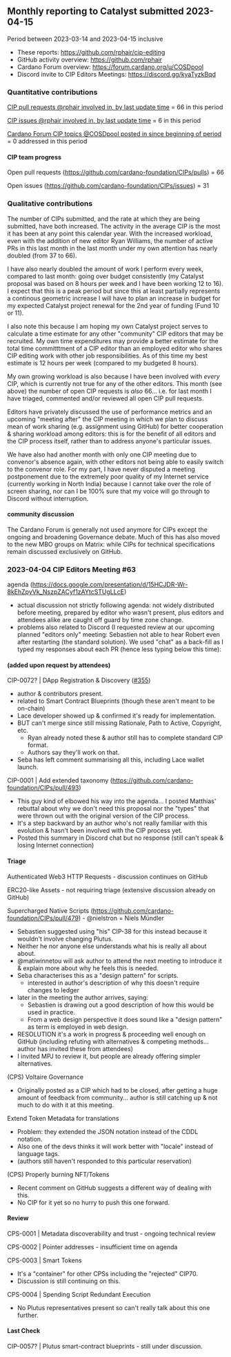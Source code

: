 ## Monthly reporting to Catalyst submitted 2023-04-15

Period between 2023-03-14 and 2023-04-15 inclusive

- These reports: https://github.com/rphair/cip-editing
- GitHub activity overview: https://github.com/rphair
- Cardano Forum overview: https://forum.cardano.org/u/COSDpool
- Discord invite to CIP Editors Meetings: https://discord.gg/kyaTyzkBqd

### Quantitative contributions

[CIP pull requests @rphair involved in, by last update time](https://github.com/cardano-foundation/CIPs/pulls?q=is%3Apr+involves%3Arphair+sort%3Aupdated-desc) = 66 in this period

[CIP issues @rphair involved in, by last update time](https://github.com/cardano-foundation/CIPs/issues?q=is%3Aissue+involves%3Arphair+sort%3Aupdated-desc) = 6 in this period

[Cardano Forum CIP topics @COSDpool posted in since beginning of period](https://forum.cardano.org/search?q=%23developers%3Acips%20%40COSDpool%20after%3A2023-03-14) = 0 addressed in this period

#### CIP team progress

Open pull requests (https://github.com/cardano-foundation/CIPs/pulls) = 66

Open issues (https://github.com/cardano-foundation/CIPs/issues) = 31

### Qualitative contributions

The number of CIPs submitted, and the rate at which they are being submitted, have both increased.
The activity in the average CIP is the most it has been at any point this calendar year.
With the increased workload, even with the addition of new editor Ryan Williams, the number of active PRs in this last month
in the last month under my own attention has nearly doubled (from 37 to 66).

I have also nearly doubled the amount of work I perform every week, compared to last month:
going over budget consistently (my Catalyst proposal was based on 8 hours per week and I have been working 12 to 16).
I expect that this is a peak period but since this at least partially represents a continous
geometric increase I will have to plan an increase in budget for my expected Catalyst project renewal for the 2nd year of funding (Fund 10 or 11).

I also note this because I am hoping my own Catalyst project serves to calculate a time estimate for any other "community" CIP editors that
may be recruited.  My own time expenditures may provide a better estimate for the total time committtment of a CIP editor than an employed editor
who shares CIP editing work with other job responsibilities.  As of this time my best estimate is 12 hours per week (compared to my budgeted 8 hours).

My own growing workload is also because I have been involved with _every_ CIP, which is currently not true for any of the other editors.  This month (see above) the number of open CIP requests is *also* 66... i.e. for last month I have triaged, commented and/or reviewed all open CIP pull requests.

Editors have privately discussed the use of performance metrics and an upcoming "meeting after" the CIP meeting in which we plan to discuss
mean of work sharing (e.g. assignment using GitHub) for better cooperation & sharing workload among editors: this is for the benefit of all editors
and the CIP process itself, rather than to address anyone's particular issues.

We have also had another month with only one CIP meeting due to convenor's absence again, with other editors not being able to easily switch to the convenor role.
For my part, I have never disputed a meeting postponement due to the extremely poor quality of my Internet service (currently working in North India)
because I cannot take over the role of screen sharing, nor can I be 100% sure that my voice will go through to Discord without interruption.

#### community discussion

The Cardano Forum is generally not used anymore for CIPs except the ongoing and broadening Governance debate.
Much of this has also moved to the new MBO groups on Matrix: while CIPs for technical specifications remain discussed exclusively on GitHub.

### 2023-04-04 CIP Editors Meeting #63

agenda (https://docs.google.com/presentation/d/15HCJDR-Wr-8kEhZpyVk_NszpZACyf1zAYtcSTUgLLcE)

- actual discussion not strictly following agenda: not widely distributed before meeting, prepared by editor who wasn't present, plus editors and attendees alike are caught off guard by time zone change.
- problems also related to Discord (I requested review at our upcoming planned "editors only" meeting: Sebastien not able to hear Robert even after restarting (the standard solution).  We used "chat" as a back-fill as I typed my responses about each PR (hence less typing below this time):

#### (added upon request by attendees)

CIP-0072? | DApp Registration & Discovery ([#355](https://github.com/cardano-foundation/CIPs/pull/355))

-   author & contributors present.
-   related to Smart Contract Blueprints (though these aren't meant to be on-chain)
-   Lace developer showed up & confirmed it's ready for implementation.
-   BUT can't merge since still missing Rationale, Path to Active, Copyright, etc.
    -   Ryan already noted these & author still has to complete standard CIP format.
    -   Authors say they'll work on that.
-   Seba has left comment summarising all this, including Lace wallet launch.

CIP-0001 | Add extended taxonomy (https://github.com/cardano-foundation/CIPs/pull/493)

-   This guy kind of elbowed his way into the agenda... I posted Matthias' rebuttal about why we don't need this proposal nor the "types" that were thrown out with the original version of the CIP process.
-   It's a step backward by an author who's not really familiar with this evolution & hasn't been involved with the CIP process yet.
-   Posted this summary in Discord chat but no response (still can't speak & losing Internet connection)

#### Triage

Authenticated Web3 HTTP Requests - discussion continues on GitHub

ERC20-like Assets - not requiring triage (extensive discussion already on GitHub)

Supercharged Native Scripts (https://github.com/cardano-foundation/CIPs/pull/479) - @nielstron = Niels Mündler

-   Sebastien suggested using "his" CIP-38 for this instead because it wouldn't involve changing Plutus.
-   Neither he nor anyone else understands what his is really all about about.
-   @matiwinnetou will ask author to attend the next meeting to introduce it & explain more about why he feels this is needed.
-   Seba characterises this as a "design pattern" for scripts.
    -   interested in author's description of why this doesn't require changes to ledger
-   later in the meeting the author arrives, saying:
    -   Sebastien is drawing out a good description of how this would be used in practice.
    -   From a web design perspective it does sound like a "design pattern" as term is employed in web design.
-   RESOLUTION it's a work in progress & proceeding well enough on GitHub (including refuting with alternatives & competing methods... author has invited these from attendees)
-   I invited MPJ to review it, but people are already offering simpler alternatives.

(CPS) Voltaire Governance

-   Originally posted as a CIP which had to be closed, after getting a huge amount of feedback from community... author is still catching up & not much to do with it at this meeting.

Extend Token Metadata for translations

-   Problem: they extended the JSON notation instead of the CDDL notation.
-   Also one of the devs thinks it will work better with "locale" instead of language tags.
-   (authors still haven't responded to this particular reservation)

(CPS) Properly burning NFT/Tokens

-   Recent comment on GitHub suggests a different way of dealing with this.
-   No CIP for it yet so no hurry to push this one forward.

#### Review

CPS-0001 | Metadata discoverability and trust - ongoing technical review

CPS-0002 | Pointer addresses - insufficient time on agenda

CPS-0003 | Smart Tokens

-   It's a "container" for other CPSs including the "rejected" CIP70.
-   Discussion is still continuing on this.

CPS-0004 | Spending Script Redundant Execution

-   No Plutus representatives present so can't really talk about this one further.

#### Last Check

CIP-0057? | Plutus smart-contract blueprints - still under discussion.
